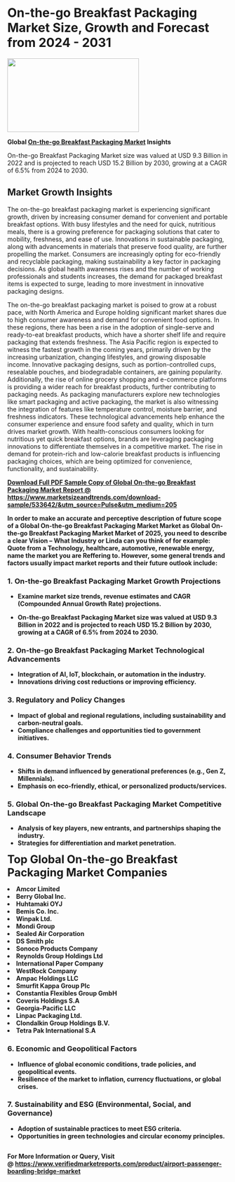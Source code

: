 <H1>On-the-go Breakfast Packaging Market Size, Growth and Forecast from 2024 - 2031</H1><img class="aligncenter size-medium wp-image-584254" src="https://thirdeyenews.in/wp-content/uploads/2024/09/Global-Market-Research-300x168.jpeg" alt="" width="300" height="168" /><p><strong>Global&nbsp;<a href="https://www.marketsizeandtrends.com/download-sample/533642/&amp;utm_source=Pulse&amp;utm_medium=205">On-the-go Breakfast Packaging Market</a> Insights</strong></p><p>On-the-go Breakfast Packaging Market size was valued at USD 9.3 Billion in 2022 and is projected to reach USD 15.2 Billion by 2030, growing at a CAGR of 6.5% from 2024 to 2030.</p><p><h2>Market Growth Insights</h2> <p>The on-the-go breakfast packaging market is experiencing significant growth, driven by increasing consumer demand for convenient and portable breakfast options. With busy lifestyles and the need for quick, nutritious meals, there is a growing preference for packaging solutions that cater to mobility, freshness, and ease of use. Innovations in sustainable packaging, along with advancements in materials that preserve food quality, are further propelling the market. Consumers are increasingly opting for eco-friendly and recyclable packaging, making sustainability a key factor in packaging decisions. As global health awareness rises and the number of working professionals and students increases, the demand for packaged breakfast items is expected to surge, leading to more investment in innovative packaging designs.</p> <p><strong><a href="#"></a></strong></p> <p>The on-the-go breakfast packaging market is poised to grow at a robust pace, with North America and Europe holding significant market shares due to high consumer awareness and demand for convenient food options. In these regions, there has been a rise in the adoption of single-serve and ready-to-eat breakfast products, which have a shorter shelf life and require packaging that extends freshness. The Asia Pacific region is expected to witness the fastest growth in the coming years, primarily driven by the increasing urbanization, changing lifestyles, and growing disposable income. Innovative packaging designs, such as portion-controlled cups, resealable pouches, and biodegradable containers, are gaining popularity. Additionally, the rise of online grocery shopping and e-commerce platforms is providing a wider reach for breakfast products, further contributing to packaging needs. As packaging manufacturers explore new technologies like smart packaging and active packaging, the market is also witnessing the integration of features like temperature control, moisture barrier, and freshness indicators. These technological advancements help enhance the consumer experience and ensure food safety and quality, which in turn drives market growth. With health-conscious consumers looking for nutritious yet quick breakfast options, brands are leveraging packaging innovations to differentiate themselves in a competitive market. The rise in demand for protein-rich and low-calorie breakfast products is influencing packaging choices, which are being optimized for convenience, functionality, and sustainability.</p> <p><strong><a href="#"></p><p><span class=""><strong>Download Full PDF Sample Copy of Global On-the-go Breakfast Packaging Market Report</strong> @ <a href="https://www.marketsizeandtrends.com/download-sample/533642/&amp;utm_source=Pulse&amp;utm_medium=205" target="_blank">https://www.marketsizeandtrends.com/download-sample/533642/&amp;utm_source=Pulse&amp;utm_medium=205</a></span></p><p>In order to make an accurate and perceptive description of future scope of a Global&nbsp;On-the-go Breakfast Packaging Market Market as Global&nbsp;On-the-go Breakfast Packaging Market Market of 2025, you need to describe a clear Vision &ndash; What Industry or Linda can you think of for example: Quote from a Technology, healthcare, automotive, renewable energy, name the market you are Reffering to. However, some general trends and factors usually impact market reports and their future outlook include:</p><h3>1.&nbsp;<strong>On-the-go Breakfast Packaging Market Growth Projections</strong></h3><ul><li>Examine market size trends, revenue estimates and CAGR (Compounded Annual Growth Rate) projections.</li><li><p>On-the-go Breakfast Packaging Market size was valued at USD 9.3 Billion in 2022 and is projected to reach USD 15.2 Billion by 2030, growing at a CAGR of 6.5% from 2024 to 2030.</p></li></ul><h3>2.&nbsp;<strong>On-the-go Breakfast Packaging Market Technological Advancements</strong></h3><ul><li>Integration of AI, IoT, blockchain, or automation in the industry.</li><li>Innovations driving cost reductions or improving efficiency.</li></ul><h3>3.&nbsp;<strong>Regulatory and Policy Changes</strong></h3><ul><li>Impact of global and regional regulations, including sustainability and carbon-neutral goals.</li><li>Compliance challenges and opportunities tied to government initiatives.</li></ul><h3>4.&nbsp;<strong>Consumer Behavior Trends</strong></h3><ul><li>Shifts in demand influenced by generational preferences (e.g., Gen Z, Millennials).</li><li>Emphasis on eco-friendly, ethical, or personalized products/services.</li></ul><h3>5.&nbsp;<strong>Global On-the-go Breakfast Packaging Market Competitive Landscape</strong></h3><ul><li>Analysis of key players, new entrants, and partnerships shaping the industry.</li><li>Strategies for differentiation and market penetration.</li></ul><p data-pm-slice="1 1 []"><span style="color: inherit; font-family: inherit; font-size: 25px;">Top Global On-the-go Breakfast Packaging Market Companies</span></p><div class="" data-test-id=""><p><li>Amcor Limited</li><li> Berry Global Inc.</li><li> Huhtamaki OYJ</li><li> Bemis Co. Inc.</li><li> Winpak Ltd.</li><li> Mondi Group</li><li> Sealed Air Corporation</li><li> DS Smith plc</li><li> Sonoco Products Company</li><li> Reynolds Group Holdings Ltd</li><li> International Paper Company</li><li> WestRock Company</li><li> Ampac Holdings LLC</li><li> Smurfit Kappa Group Plc</li><li> Constantia Flexibles Group GmbH</li><li> Coveris Holdings S.A</li><li> Georgia-Pacific LLC</li><li> Linpac Packaging Ltd.</li><li> Clondalkin Group Holdings B.V.</li><li> Tetra Pak International S.A</li></p></div><h3>6.&nbsp;<strong>Economic and Geopolitical Factors</strong></h3><ul><li>Influence of global economic conditions, trade policies, and geopolitical events.</li><li>Resilience of the market to inflation, currency fluctuations, or global crises.</li></ul><h3>7.&nbsp;<strong>Sustainability and ESG (Environmental, Social, and Governance)</strong></h3><ul><li>Adoption of sustainable practices to meet ESG criteria.</li><li>Opportunities in green technologies and circular economy principles.</li></ul><h2><strong style="font-size: 14px;">For More Information or Query, Visit @&nbsp;</strong><a style="background-color: #ffffff; font-size: 14px;" href="https://www.marketsizeandtrends.com/report/on-the-go-breakfast-packaging-market/" target="_blank">https://www.verifiedmarketreports.com/product/airport-passenger-boarding-bridge-market</a></h2>
